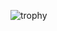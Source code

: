 ![trophy](https://github-profile-trophy.vercel.app/?username=t1m013y&column=6&theme=onedark&no-frame=true)
